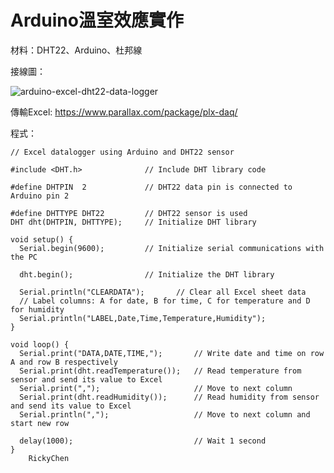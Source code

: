 # Arduino溫室效應實作

材料：DHT22、Arduino、杜邦線

接線圖：

![arduino-excel-dht22-data-logger](https://user-images.githubusercontent.com/93476768/157990860-b5e01f56-fade-45eb-9e97-92fd7fbc9bf0.png)

傳輸Excel: https://www.parallax.com/package/plx-daq/

程式：

    // Excel datalogger using Arduino and DHT22 sensor
 
    #include <DHT.h>              // Include DHT library code
 
    #define DHTPIN  2             // DHT22 data pin is connected to Arduino pin 2
 
    #define DHTTYPE DHT22         // DHT22 sensor is used
    DHT dht(DHTPIN, DHTTYPE);     // Initialize DHT library
 
    void setup() {
      Serial.begin(9600);         // Initialize serial communications with the PC
  
      dht.begin();                // Initialize the DHT library
  
      Serial.println("CLEARDATA");       // Clear all Excel sheet data
      // Label columns: A for date, B for time, C for temperature and D for humidity
      Serial.println("LABEL,Date,Time,Temperature,Humidity");
    }
 
    void loop() {
      Serial.print("DATA,DATE,TIME,");       // Write date and time on row A and row B respectively
      Serial.print(dht.readTemperature());   // Read temperature from sensor and send its value to Excel
      Serial.print(",");                     // Move to next column
      Serial.print(dht.readHumidity());      // Read humidity from sensor and send its value to Excel
      Serial.println(",");                   // Move to next column and start new row
 
      delay(1000);                           // Wait 1 second
    }
        RickyChen
        
        
 




   
